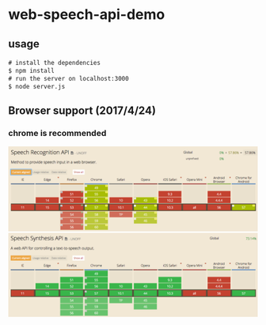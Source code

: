 # web-speech-api-demo
## usage
```
# install the dependencies
$ npm install
# run the server on localhost:3000
$ node server.js
```
## Browser support (2017/4/24)
### chrome is recommended 
<img src="img/support1.png"></img>
<img src="img/support2.png"></img>